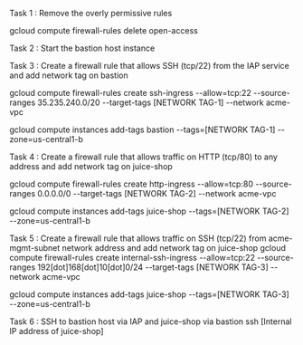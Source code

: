 Task 1 : Remove the overly permissive rules

gcloud compute firewall-rules delete open-access

Task 2 : Start the bastion host instance

Task 3 : Create a firewall rule that allows SSH (tcp/22) from the IAP service and add network tag on bastion

gcloud compute firewall-rules create ssh-ingress --allow=tcp:22 --source-ranges 35.235.240.0/20 --target-tags [NETWORK TAG-1] --network acme-vpc

gcloud compute instances add-tags bastion --tags=[NETWORK TAG-1] --zone=us-central1-b

Task 4 : Create a firewall rule that allows traffic on HTTP (tcp/80) to any address and add network tag on juice-shop

gcloud compute firewall-rules create http-ingress --allow=tcp:80 --source-ranges 0.0.0.0/0 --target-tags [NETWORK TAG-2] --network acme-vpc

gcloud compute instances add-tags juice-shop --tags=[NETWORK TAG-2] --zone=us-central1-b

Task 5 : Create a firewall rule that allows traffic on SSH (tcp/22) from acme-mgmt-subnet network address and add network tag on juice-shop
gcloud compute firewall-rules create internal-ssh-ingress --allow=tcp:22 --source-ranges 192[dot]168[dot]10[dot]0/24 --target-tags [NETWORK TAG-3] --network acme-vpc

gcloud compute instances add-tags juice-shop --tags=[NETWORK TAG-3] --zone=us-central1-b

Task 6 : SSH to bastion host via IAP and juice-shop via bastion
ssh [Internal IP address of juice-shop]

